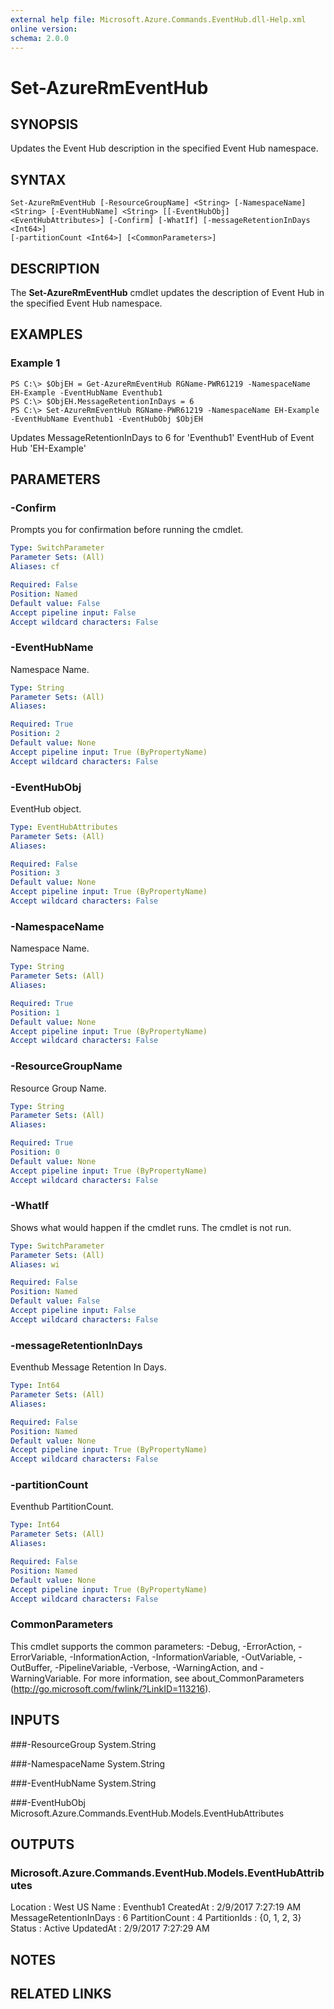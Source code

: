 ```yaml
---
external help file: Microsoft.Azure.Commands.EventHub.dll-Help.xml
online version: 
schema: 2.0.0
---
```


# Set-AzureRmEventHub

## SYNOPSIS
Updates the Event Hub description in the specified Event Hub namespace.

## SYNTAX

```
Set-AzureRmEventHub [-ResourceGroupName] <String> [-NamespaceName] <String> [-EventHubName] <String> [[-EventHubObj] <EventHubAttributes>] [-Confirm] [-WhatIf] [-messageRetentionInDays <Int64>]
[-partitionCount <Int64>] [<CommonParameters>]
```

## DESCRIPTION
The **Set-AzureRmEventHub** cmdlet updates the description of Event Hub in the specified Event Hub namespace.

## EXAMPLES

### Example 1
```
PS C:\> $ObjEH = Get-AzureRmEventHub RGName-PWR61219 -NamespaceName EH-Example -EventHubName Eventhub1
PS C:\> $ObjEH.MessageRetentionInDays = 6
PS C:\> Set-AzureRmEventHub RGName-PWR61219 -NamespaceName EH-Example -EventHubName Eventhub1 -EventHubObj $ObjEH
```

Updates MessageRetentionInDays to 6 for 'Eventhub1' EventHub of Event Hub 'EH-Example'

## PARAMETERS

### -Confirm
Prompts you for confirmation before running the cmdlet.

```yaml
Type: SwitchParameter
Parameter Sets: (All)
Aliases: cf

Required: False
Position: Named
Default value: False
Accept pipeline input: False
Accept wildcard characters: False
```

### -EventHubName
Namespace Name.

```yaml
Type: String
Parameter Sets: (All)
Aliases: 

Required: True
Position: 2
Default value: None
Accept pipeline input: True (ByPropertyName)
Accept wildcard characters: False
```

### -EventHubObj
EventHub object.

```yaml
Type: EventHubAttributes
Parameter Sets: (All)
Aliases: 

Required: False
Position: 3
Default value: None
Accept pipeline input: True (ByPropertyName)
Accept wildcard characters: False
```

### -NamespaceName
Namespace Name.

```yaml
Type: String
Parameter Sets: (All)
Aliases: 

Required: True
Position: 1
Default value: None
Accept pipeline input: True (ByPropertyName)
Accept wildcard characters: False
```

### -ResourceGroupName
Resource Group Name.

```yaml
Type: String
Parameter Sets: (All)
Aliases: 

Required: True
Position: 0
Default value: None
Accept pipeline input: True (ByPropertyName)
Accept wildcard characters: False
```

### -WhatIf
Shows what would happen if the cmdlet runs.
The cmdlet is not run.

```yaml
Type: SwitchParameter
Parameter Sets: (All)
Aliases: wi

Required: False
Position: Named
Default value: False
Accept pipeline input: False
Accept wildcard characters: False
```

### -messageRetentionInDays
Eventhub Message Retention In Days.

```yaml
Type: Int64
Parameter Sets: (All)
Aliases: 

Required: False
Position: Named
Default value: None
Accept pipeline input: True (ByPropertyName)
Accept wildcard characters: False
```

### -partitionCount
Eventhub PartitionCount.

```yaml
Type: Int64
Parameter Sets: (All)
Aliases: 

Required: False
Position: Named
Default value: None
Accept pipeline input: True (ByPropertyName)
Accept wildcard characters: False
```

### CommonParameters
This cmdlet supports the common parameters: -Debug, -ErrorAction, -ErrorVariable, -InformationAction, -InformationVariable, -OutVariable, -OutBuffer, -PipelineVariable, -Verbose, -WarningAction, and -WarningVariable. For more information, see about_CommonParameters (http://go.microsoft.com/fwlink/?LinkID=113216).

## INPUTS

###-ResourceGroup
 System.String

###-NamespaceName
 System.String

###-EventHubName
 System.String

###-EventHubObj
Microsoft.Azure.Commands.EventHub.Models.EventHubAttributes

## OUTPUTS

### Microsoft.Azure.Commands.EventHub.Models.EventHubAttributes

Location               : West US
Name                   : Eventhub1
CreatedAt              : 2/9/2017 7:27:19 AM
MessageRetentionInDays : 6
PartitionCount         : 4
PartitionIds           : {0, 1, 2, 3}
Status                 : Active
UpdatedAt              : 2/9/2017 7:27:29 AM

## NOTES

## RELATED LINKS


